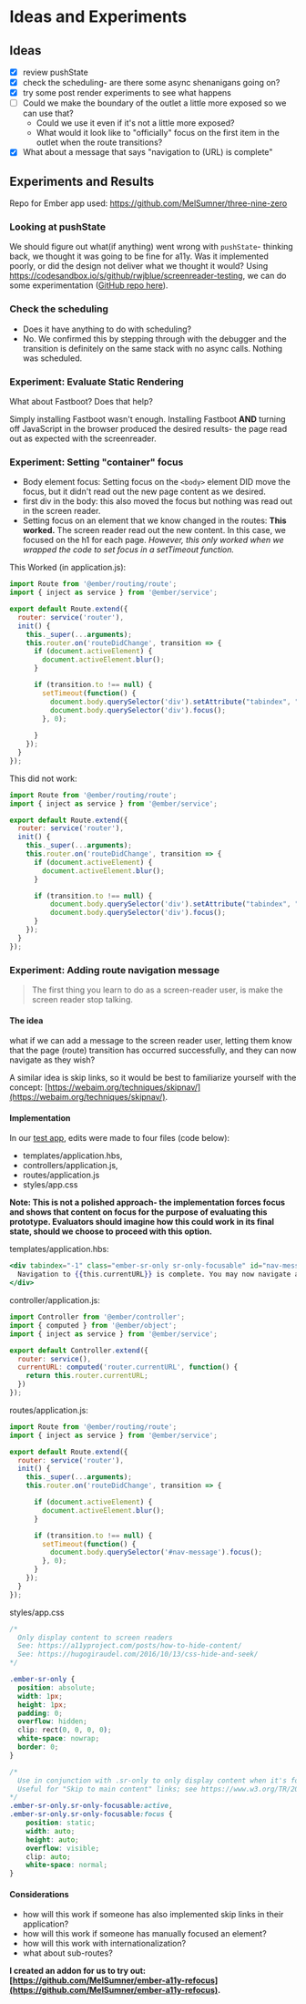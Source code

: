# Ideas and Experiments

## Ideas 
- [x] review pushState
- [x] check the scheduling- are there some async shenanigans going on? 
- [x] try some post render experiments to see what happens
- [ ] Could we make the boundary of the outlet a little more exposed so we can use that? 
  - Could we use it even if it's not a little more exposed? 
  - What would it look like to "officially" focus on the first item in the outlet when the route transitions?
- [x] What about a message that says "navigation to (URL) is complete"  

## Experiments and Results
Repo for Ember app used: https://github.com/MelSumner/three-nine-zero

### Looking at pushState
We should figure out what(if anything) went wrong with `pushState`- thinking back, we thought it was going to be fine for a11y. Was it implemented poorly, or did the design not deliver what we thought it would? Using https://codesandbox.io/s/github/rwjblue/screenreader-testing, we can do some experimentation ([GitHub repo here](https://github.com/rwjblue/screenreader-testing)). 

### Check the scheduling
- Does it have anything to do with scheduling?
- No. We confirmed this by stepping through with the debugger and the transition is definitely on the same stack with no async calls. Nothing was scheduled. 

### Experiment: Evaluate Static Rendering
What about Fastboot? Does that help?

Simply installing Fastboot wasn't enough. Installing Fastboot **AND** turning off JavaScript in the browser produced the desired results- the page read out as expected with the screenreader.  

### Experiment: Setting "container" focus
- Body element focus: Setting focus on the `<body>` element DID move the focus, but it didn't read out the new page content as we desired. 
- first div in the body: this also moved the focus but nothing was read out in the screen reader. 
- Setting focus on an element that we know changed in the routes: **This worked.** The screen reader read out the new content. In this case, we focused on the h1 for each page. _However, this only worked when we wrapped the code to set focus in a setTimeout function._

This Worked (in application.js): 
```js
import Route from '@ember/routing/route';
import { inject as service } from '@ember/service';

export default Route.extend({
  router: service('router'),
  init() {
    this._super(...arguments);
    this.router.on('routeDidChange', transition => {
      if (document.activeElement) {
        document.activeElement.blur();
      }

      if (transition.to !== null) {
        setTimeout(function() {
          document.body.querySelector('div').setAttribute("tabindex", "-1");
          document.body.querySelector('div').focus();
        }, 0);
        
      }
    });
  }
});
```
This did not work: 
```js
import Route from '@ember/routing/route';
import { inject as service } from '@ember/service';

export default Route.extend({
  router: service('router'),
  init() {
    this._super(...arguments);
    this.router.on('routeDidChange', transition => {
      if (document.activeElement) {
        document.activeElement.blur();
      }

      if (transition.to !== null) {
          document.body.querySelector('div').setAttribute("tabindex", "-1");
          document.body.querySelector('div').focus();        
      }
    });
  }
});
```

### Experiment: Adding route navigation message
> The first thing you learn to do as a screen-reader user, is make the screen reader stop talking. 

#### The idea 
what if we can add a message to the screen reader user, letting them know that the page (route) transition has occurred successfully, and they can now navigate as they wish? 

A similar idea is skip links, so it would be best to familiarize yourself with the concept: [https://webaim.org/techniques/skipnav/](https://webaim.org/techniques/skipnav/).

#### Implementation
In our [test app](https://github.com/MelSumner/three-nine-zero), edits were made to four files (code below):

- templates/application.hbs, 
- controllers/application.js, 
- routes/application.js
- styles/app.css

**Note: This is not a polished approach- the implementation forces focus and shows that content on focus for the purpose of evaluating this prototype. Evaluators should imagine how this could work in its final state, should we choose to proceed with this option.**

templates/application.hbs:

```hbs
<div tabindex="-1" class="ember-sr-only sr-only-focusable" id="nav-message">
  Navigation to {{this.currentURL}} is complete. You may now navigate as you wish.
</div>
```

controller/application.js: 

```js
import Controller from '@ember/controller';
import { computed } from '@ember/object';
import { inject as service } from '@ember/service';

export default Controller.extend({
  router: service(),
  currentURL: computed('router.currentURL', function() {
    return this.router.currentURL;
  })
});
```

routes/application.js:

```js
import Route from '@ember/routing/route';
import { inject as service } from '@ember/service';

export default Route.extend({
  router: service('router'),
  init() {
    this._super(...arguments);
    this.router.on('routeDidChange', transition => {

      if (document.activeElement) {
        document.activeElement.blur();
      }

      if (transition.to !== null) {
        setTimeout(function() {
          document.body.querySelector('#nav-message').focus();
        }, 0);        
      }
    });
  }
});
```

styles/app.css

```css
/*
  Only display content to screen readers
  See: https://a11yproject.com/posts/how-to-hide-content/
  See: https://hugogiraudel.com/2016/10/13/css-hide-and-seek/
*/

.ember-sr-only {
  position: absolute;
  width: 1px;
  height: 1px;
  padding: 0;
  overflow: hidden;
  clip: rect(0, 0, 0, 0);
  white-space: nowrap;
  border: 0;
}

/*
  Use in conjunction with .sr-only to only display content when it's focused.
  Useful for "Skip to main content" links; see https://www.w3.org/TR/2013/NOTE-WCAG20-TECHS-20130905/G1
*/
.ember-sr-only.sr-only-focusable:active,
.ember-sr-only.sr-only-focusable:focus {
    position: static;
    width: auto;
    height: auto;
    overflow: visible;
    clip: auto;
    white-space: normal;
}
```
#### Considerations
- how will this work if someone has also implemented skip links in their application?
- how will this work if someone has manually focused an element?
- how will this work with internationalization?
- what about sub-routes?

**I created an addon for us to try out: [https://github.com/MelSumner/ember-a11y-refocus](https://github.com/MelSumner/ember-a11y-refocus).** 
